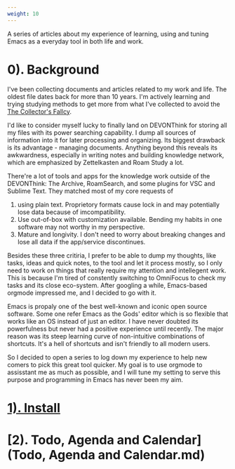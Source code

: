 ```yaml
---
weight: 10
---
```


A series of articles about my experience of learning, using and tuning Emacs as a everyday tool in both life and work.


# 0). Background

I've been collecting documents and articles related to my work and life. The oldest file dates back for more than 10 years. I'm actively learning and trying studying methods to get more from what I've collected to avoid the [The Collector's Fallcy](https://zettelkasten.de/posts/collectors-fallacy/). 

I'd like to consider myself lucky to finally land on DEVONThink for storing all my files with its power searching capability. I dump all sources of information into it for later processing and organizing. Its biggest drawback is its advantage - managing documents. Anything beyond this reveals its awkwardness, especially in writing notes and building knowledge network, which are emphasized by Zettelkasten and Roam Study a lot. 

There're a lot of tools and apps for the knowledge work outside of the DEVONThink: The Archive, RoamSearch, and some plugins for VSC and Sublime Text. They matched most of my core requests of

1.  using plain text. Proprietory formats cause lock in and may potentially lose data because of imcompatibility.
2.  Use out-of-box with customization available. Bending my habits in one software may not worthy in my perspective.
3.  Mature and longivity. I don't need to worry about breaking changes and lose all data if the app/service discontinues.

Besides these three critiria, I prefer to be able to dump my thoughts, like tasks, ideas and quick notes, to the tool and let it process mostly, so I only need to work on things that really require my attention and intellegent work. This is because I'm tired of constently switching to OmniFocus to check my tasks and its close eco-system. After googling a while, Emacs-based orgmode impressed me, and I decided to go with it. 

Emacs is propaly one of the best well-known and iconic open source software. Some one refer Emacs as the Gods' editor which is so flexible that works like an OS instead of just an editor. I have never doubted its powerfulness but never had a positive experience until recently. The major reason was its steep learning curve of non-intuitive combinations of shortcuts. It's a hell of shortcuts and isn't friendly to all modern users.

So I decided to open a series to log down my experience to help new comers to pick this great tool quicker. My goal is to use orgmode to assisstant me as much as possible, and I will tune my setting to serve this purpose and programming in Emacs has never been my aim.


# [1). Install](install.md)


# [2). Todo, Agenda and Calendar](Todo, Agenda and Calendar.md)

